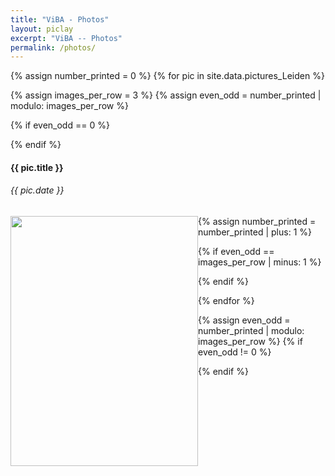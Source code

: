 ```yaml
---
title: "ViBA - Photos"
layout: piclay
excerpt: "ViBA -- Photos"
permalink: /photos/
---
```



{% assign number_printed = 0 %}
{% for pic in site.data.pictures_Leiden %}

{% assign images_per_row = 3 %}
{% assign even_odd = number_printed | modulo: images_per_row %}

{% if even_odd == 0 %}
<div class="row">
{% endif %}
<h4>{{ pic.title }}</h4>
<h6>{{ pic.date }}</h6>
<div class="col-sm-4 clearfix" height = "auto">
<img src="{{ site.url }}{{ site.baseurl }}/images/picpic/Gallery/{{ pic.image }}" class="img-responsive" style=" width:300px; height:400px; object-fit: cover; float: left;" />
</div>

{% assign number_printed = number_printed | plus: 1 %}

{% if even_odd == images_per_row | minus: 1 %}
</div>
{% endif %}

{% endfor %}

{% assign even_odd = number_printed | modulo: images_per_row %}
{% if even_odd != 0 %}
</div>
{% endif %}

<p> &nbsp; </p>

